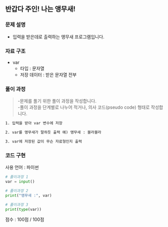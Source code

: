 
## 반갑다 주인! 나는 앵무새!

### 문제 설명

- 입력을 받은데로 출력하는 앵무새 프로그램입니다.<br>


### 자료 구조

- var<br>
    - 타입 : 문자열
    - 저장 데이터 : 받은 문자열 전부
### 풀이 과정

>-문제를 풀기 위한 풀이 과정을 작성합니다.<br>
>-풀이 과정을 단계별로 나누어 적거나, 의사 코드(pseudo code) 형태로 작성합니다.<Br>

```txt
1. 입력을 받아 var 변수에 저장

2. var를 앵무새가 말하듯 출력 예) 앵무새 : 블라블라

3. var에 저장된 값이 무슨 자료형인지 출력

```

### 코드 구현
사용 언어 : 파이썬<br>

 
```python
# 풀이과정 1
var = input()

# 풀이과정 2
print("앵무새 :", var)

# 풀이과정 3
print(type(var))
```


점수 : 100점 / 100점
